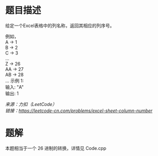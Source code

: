 # 题目描述
给定一个Excel表格中的列名称，返回其相应的列序号。  

例如，  
    A -> 1  
    B -> 2  
    C -> 3  
    ...  
    Z -> 26  
    AA -> 27  
    AB -> 28   
    ...
示例 1:  
输入: "A"  
输出: 1  

*来源：力扣（LeetCode）  
链接：https://leetcode-cn.com/problems/excel-sheet-column-number*

# 题解
本题相当于一个 26 进制的转换，详情见 Code.cpp
